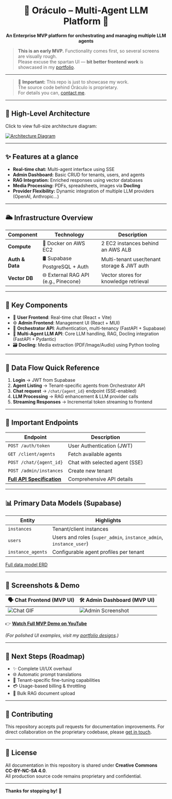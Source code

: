 <h1 align="center">🔮 Oráculo – Multi-Agent LLM Platform 🚀</h1>

<p align="center">
  <strong>An Enterprise MVP platform for orchestrating and managing multiple LLM agents</strong>
</p>

> **This is an early MVP.** Functionality comes first, so several screens are visually rough.  
> Please excuse the spartan UI — **bit better frontend work** is showcased in my [portfolio](https://yourportfolio.com/designs).

---

> 🛑 **Important:** This repo is just to showcase my work.  
> The source code behind Oráculo is proprietary.  
> For details you can, [contact me](mailto:joaohenrique@jhbdev.com.br).

---

## 📸 High-Level Architecture

Click to view full-size architecture diagram:

[![Architecture Diagram](https://link-to-your-hosted-image.com/architecture.png)](https://link-to-your-hosted-image.com/architecture.png)

---

## ✨ Features at a glance

- **Real-time chat:** Multi-agent interface using SSE
- **Admin Dashboard:** Basic CRUD for tenants, users, and agents
- **RAG Integration:** Enriched responses using vector databases
- **Media Processing:** PDFs, spreadsheets, images via **Docling**
- **Provider Flexibility:** Dynamic integration of multiple LLM providers (OpenAI, Anthropic…)

---

## 🌥️ Infrastructure Overview

| Component                | Technology                        | Description                           |
|--------------------------|-----------------------------------|---------------------------------------|
| **Compute**              | 🐳 Docker on AWS EC2              | 2 EC2 instances behind an AWS ALB     |
| **Auth & Data**          | 🛢️ Supabase PostgreSQL + Auth     | Multi-tenant user/tenant storage & JWT auth |
| **Vector DB**            | 🌐 External RAG API (e.g., Pinecone) | Vector stores for knowledge retrieval |

---

## 📌 Key Components

- 📱 **User Frontend**: Real-time chat (React + Vite)
- ⚙️ **Admin Frontend**: Management UI (React + MUI)
- 🔐 **Orchestrator API**: Authentication, multi-tenancy (FastAPI + Supabase)
- 🤖 **Multi-Agent LLM API**: Core LLM handling, RAG, Docling integration (FastAPI + Pydantic)
- 🗃️ **Docling**: Media extraction (PDF/Image/Audio) using Python tooling

---

## 🎯 Data Flow Quick Reference

1. **Login** → JWT from Supabase
2. **Agent Listing** → Tenant-specific agents from Orchestrator API
3. **Chat request** → `/chat/{agent_id}` endpoint (SSE-enabled)
4. **LLM Processing** → RAG enhancement & LLM provider calls
5. **Streaming Responses** → Incremental token streaming to frontend

---

## 🔑 Important Endpoints

| Endpoint                | Description                   |
|-------------------------|-------------------------------|
| `POST /auth/token`      | User Authentication (JWT)     |
| `GET /client/agents`    | Fetch available agents        |
| `POST /chat/{agent_id}` | Chat with selected agent (SSE) |
| `POST /admin/instances` | Create new tenant             |
| **[Full API Specification](docs/api-spec.md)** | Comprehensive API details |

---

## 📊 Primary Data Models (Supabase)

| Entity            | Highlights                                         |
|-------------------|----------------------------------------------------|
| `instances`       | Tenant/client instances                            |
| `users`           | Users and roles (`super_admin`, `instance_admin`, `instance_user`) |
| `instance_agents` | Configurable agent profiles per tenant             |

[Full data model ERD](docs/data-model.md)

---

## 🎥 Screenshots & Demo

| 🗣️ Chat Frontend (MVP UI)                | 🛠️ Admin Dashboard (MVP UI)                 |
|------------------------------------------|--------------------------------------------|
| ![Chat GIF](assets/chat-demo.gif)        | ![Admin Screenshot](assets/admin.png)       |

👉 **[Watch Full MVP Demo on YouTube](https://youtu.be/YOUR_VIDEO_URL)**

*(For polished UI examples, visit my [portfolio designs](https://yourportfolio.com/designs).)*

---

## 🚀 Next Steps (Roadmap)

- ✨ Complete UI/UX overhaul  
- 🌐 Automatic prompt translations  
- 🔧 Tenant-specific fine-tuning capabilities  
- 💳 Usage-based billing & throttling  
- 📂 Bulk RAG document upload

---

## 🙌 Contributing

This repository accepts pull requests for documentation improvements. For direct collaboration on the proprietary codebase, please [get in touch](mailto:your.email@example.com).

---

## 📜 License

All documentation in this repository is shared under **Creative Commons CC-BY-NC-SA 4.0**.  
All production source code remains proprietary and confidential.

---

**Thanks for stopping by!** 🎉
